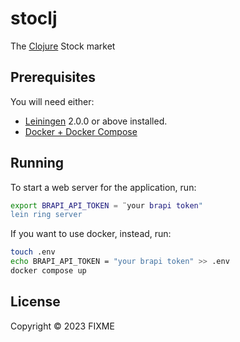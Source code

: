 # stoclj

The [Clojure](https://github.com/clojure/clojure) Stock market

## Prerequisites

You will need either:
- [Leiningen][] 2.0.0 or above installed.
- [Docker + Docker Compose](https://docs.docker.com/get-docker/)

[leiningen]: https://github.com/technomancy/leiningen

## Running

To start a web server for the application, run:

```bash
export BRAPI_API_TOKEN = ¨your brapi token"
lein ring server
```
If you want to use docker, instead, run:

```bash
touch .env
echo BRAPI_API_TOKEN = "your brapi token" >> .env
docker compose up
```

## License

Copyright © 2023 FIXME
